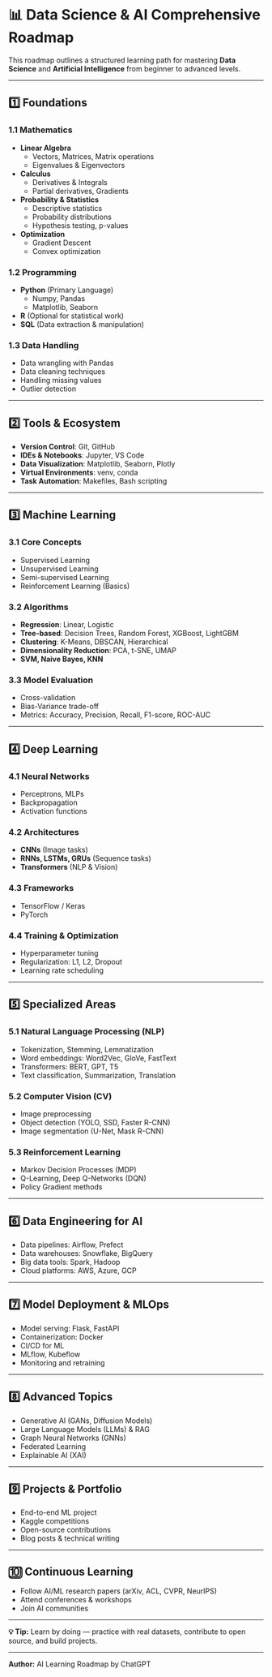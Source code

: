 
# 📊 Data Science & AI Comprehensive Roadmap

This roadmap outlines a structured learning path for mastering **Data Science** and **Artificial Intelligence** from beginner to advanced levels.

---

## 1️⃣ Foundations

### 1.1 Mathematics
- **Linear Algebra**
  - Vectors, Matrices, Matrix operations
  - Eigenvalues & Eigenvectors
- **Calculus**
  - Derivatives & Integrals
  - Partial derivatives, Gradients
- **Probability & Statistics**
  - Descriptive statistics
  - Probability distributions
  - Hypothesis testing, p-values
- **Optimization**
  - Gradient Descent
  - Convex optimization

### 1.2 Programming
- **Python** (Primary Language)
  - Numpy, Pandas
  - Matplotlib, Seaborn
- **R** (Optional for statistical work)
- **SQL** (Data extraction & manipulation)

### 1.3 Data Handling
- Data wrangling with Pandas
- Data cleaning techniques
- Handling missing values
- Outlier detection

---

## 2️⃣ Tools & Ecosystem

- **Version Control**: Git, GitHub
- **IDEs & Notebooks**: Jupyter, VS Code
- **Data Visualization**: Matplotlib, Seaborn, Plotly
- **Virtual Environments**: venv, conda
- **Task Automation**: Makefiles, Bash scripting

---

## 3️⃣ Machine Learning

### 3.1 Core Concepts
- Supervised Learning
- Unsupervised Learning
- Semi-supervised Learning
- Reinforcement Learning (Basics)

### 3.2 Algorithms
- **Regression**: Linear, Logistic
- **Tree-based**: Decision Trees, Random Forest, XGBoost, LightGBM
- **Clustering**: K-Means, DBSCAN, Hierarchical
- **Dimensionality Reduction**: PCA, t-SNE, UMAP
- **SVM, Naive Bayes, KNN**

### 3.3 Model Evaluation
- Cross-validation
- Bias-Variance trade-off
- Metrics: Accuracy, Precision, Recall, F1-score, ROC-AUC

---

## 4️⃣ Deep Learning

### 4.1 Neural Networks
- Perceptrons, MLPs
- Backpropagation
- Activation functions

### 4.2 Architectures
- **CNNs** (Image tasks)
- **RNNs, LSTMs, GRUs** (Sequence tasks)
- **Transformers** (NLP & Vision)

### 4.3 Frameworks
- TensorFlow / Keras
- PyTorch

### 4.4 Training & Optimization
- Hyperparameter tuning
- Regularization: L1, L2, Dropout
- Learning rate scheduling

---

## 5️⃣ Specialized Areas

### 5.1 Natural Language Processing (NLP)
- Tokenization, Stemming, Lemmatization
- Word embeddings: Word2Vec, GloVe, FastText
- Transformers: BERT, GPT, T5
- Text classification, Summarization, Translation

### 5.2 Computer Vision (CV)
- Image preprocessing
- Object detection (YOLO, SSD, Faster R-CNN)
- Image segmentation (U-Net, Mask R-CNN)

### 5.3 Reinforcement Learning
- Markov Decision Processes (MDP)
- Q-Learning, Deep Q-Networks (DQN)
- Policy Gradient methods

---

## 6️⃣ Data Engineering for AI

- Data pipelines: Airflow, Prefect
- Data warehouses: Snowflake, BigQuery
- Big data tools: Spark, Hadoop
- Cloud platforms: AWS, Azure, GCP

---

## 7️⃣ Model Deployment & MLOps

- Model serving: Flask, FastAPI
- Containerization: Docker
- CI/CD for ML
- MLflow, Kubeflow
- Monitoring and retraining

---

## 8️⃣ Advanced Topics

- Generative AI (GANs, Diffusion Models)
- Large Language Models (LLMs) & RAG
- Graph Neural Networks (GNNs)
- Federated Learning
- Explainable AI (XAI)

---

## 9️⃣ Projects & Portfolio

- End-to-end ML project
- Kaggle competitions
- Open-source contributions
- Blog posts & technical writing

---

## 🔟 Continuous Learning

- Follow AI/ML research papers (arXiv, ACL, CVPR, NeurIPS)
- Attend conferences & workshops
- Join AI communities

---

**💡 Tip:** Learn by doing — practice with real datasets, contribute to open source, and build projects.

---

**Author:** AI Learning Roadmap by ChatGPT

